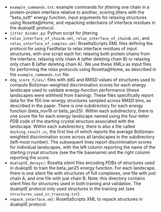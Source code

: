 * `example_commands.txt`: example commands for jittering one chain in a protein-protein interface relative to another, scoring jitters with the "beta_soft" energy function, input arguments for relaxing structures using Rosetta@Home, and repacking sidechains of interface residues in the dualoptE protocol.
* `jitter_binder.py`: Python script for jittering
* `relax_interface_of_chainA.xml`, `relax_interface_of_chainB.xml`, and `relax_interface_of_complex.xml`: RosettaScripts XML files defining the protocol for using FastRelax to relax interface residues of input structures, with one script each for: relaxing both protein chains from the interface, relaxing only chain A (after deleting chain B) or relaxing only chain B (after deleting chain A). We use these XMLs as input files for performing the relax protocols using Rosetta@Home, as described in the `example_commands.txt` file.
* `ddg_score_files/`: files with ddG and RMSD values of structures used to compute Boltzman-weighted discrimination scores for each energy landscape used to validate energy-function performance (these landscapes were withheld from training). These files specifically report data for the 150 low-energy structures sampled across RMSD bins, as described in the paper. There is one subdirectory for each energy function (beta_nov16 or beta_jan25). Within each subdirectory, there is one score file for each energy landscape named using the four-letter PDB code of the starting crystal structure associated with the landscape. Within each subdirectory, there is also a file called `docking_result.sc`, the first line of which reports the average Boltzman-weighted discrimination score across all landscapes in the subdirectory (left-most number). The subsequent lines report discrimination scores for individual landscapes, with the left column reporting the name of the starting crysal structure (see the file basename) and the right column reporting the score. 
* `dualoptE_decoys/`: Rosetta silent files encoding PDBs of structures used in dualoptE to train the beta_jan25 energy function. For each landscape, there is one silent file with structures of full complexes, one file with just chain A, and one file with just chain B. Note: this directory contains silent files for structures used in both training and validation. The dualoptE protocol only used structures in the training set (see `structures_used_in_training.txt`). 
* `repack_interface.xml`: RosettaScripts XML to repack structures in dualoptE protocol.
